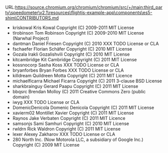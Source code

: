 URL:https://source.chromium.org/chromium/chromium/src/+/main:third_party\speedometer\v2.1\resources\flightjs-example-app\components\es5-shim\CONTRIBUTORS.md

-   kriskowal Kris Kowal Copyright (C) 2009-2011 MIT License
-   tlrobinson Tom Robinson Copyright (C) 2009-2010 MIT License (Narwhal
    Project)
-   dantman Daniel Friesen Copyright (C) 2010 XXX TODO License or CLA
-   fschaefer Florian Schäfer Copyright (C) 2010 MIT License
-   Gozala Irakli Gozalishvili Copyright (C) 2010 MIT License
-   kitcambridge Kit Cambridge Copyright (C) 2011 MIT License
-   kossnocorp Sasha Koss XXX TODO License or CLA
-   bryanforbes Bryan Forbes XXX TODO License or CLA
-   killdream Quildreen Motta Copyright (C) 2011 MIT Licence
-   michaelficarra Michael Ficarra Copyright (C) 2011 3-clause BSD
    License
-   sharkbrainguy Gerard Paapu Copyright (C) 2011 MIT License
-   bbqsrc Brendan Molloy (C) 2011 Creative Commons Zero (public domain)
-   iwyg XXX TODO License or CLA
-   DomenicDenicola Domenic Denicola Copyright (C) 2011 MIT License
-   xavierm02 Montillet Xavier Copyright (C) 2011 MIT License
-   Raynos Jake Verbaten Copyright (C) 2011 MIT Licence
-   samsonjs Sami Samhuri Copyright (C) 2010 MIT License
-   rwldrn Rick Waldron Copyright (C) 2011 MIT License
-   lexer Alexey Zakharov XXX TODO License or CLA
-   280 North Inc. (Now Motorola LLC, a subsidiary of Google Inc.)
    Copyright (C) 2009 MIT License

